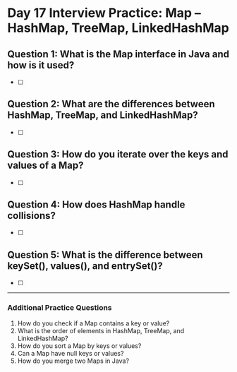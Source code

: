 # Day 17 Interview Practice: Map – HashMap, TreeMap, LinkedHashMap

## Question 1: What is the Map interface in Java and how is it used?
- [ ] 

## Question 2: What are the differences between HashMap, TreeMap, and LinkedHashMap?
- [ ] 

## Question 3: How do you iterate over the keys and values of a Map?
- [ ] 

## Question 4: How does HashMap handle collisions?
- [ ] 

## Question 5: What is the difference between keySet(), values(), and entrySet()?
- [ ] 

---

### Additional Practice Questions
1. How do you check if a Map contains a key or value?
2. What is the order of elements in HashMap, TreeMap, and LinkedHashMap?
3. How do you sort a Map by keys or values?
4. Can a Map have null keys or values?
5. How do you merge two Maps in Java? 